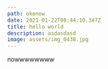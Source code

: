```yaml
---
path: okenow
date: 2021-01-22T08:44:10.347Z
title: hello world
description: asdasdasd
image: assets/img_0438.jpg
---
```

nowwwwwwww